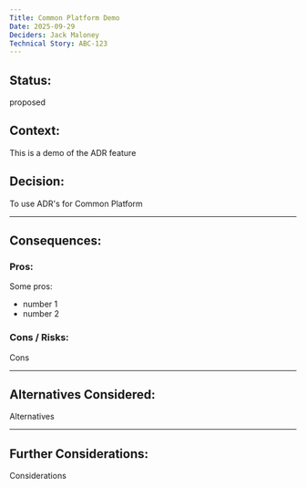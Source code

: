 ```yaml
---
Title: Common Platform Demo
Date: 2025-09-29
Deciders: Jack Maloney
Technical Story: ABC-123
---
```


## Status:
proposed

## Context:
This is a demo of the ADR feature 

## Decision:
To use ADR's for Common Platform

---

## Consequences:

### Pros:
Some pros:

- number 1
- number 2


### Cons / Risks:
Cons

---

## Alternatives Considered:
Alternatives

---

## Further Considerations:
Considerations

